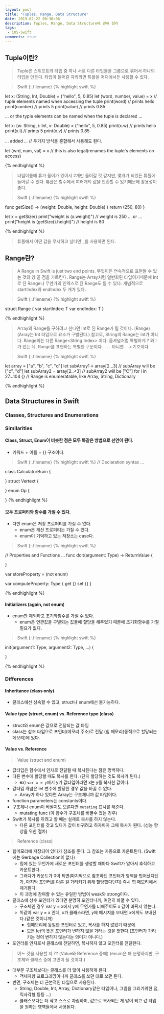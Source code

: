 ```yaml
---
layout: post
title: "Tuples, Range, Data Structure"
date: 2019-02-22 00:30:06
description: Tuples, Range, Data Structure에 관해 정리
tags: 
 - iOS-Swift
comments: true
---
```


## Tuple이란?

> Tuple은 스위프트의 타입 중 하나
> 서로 다른 타입들을 그룹으로 묶어서 하나의 타입을 만든다. 타입이 들어갈 자리라면 튜플을 어디에서든 사용할 수 있다.

>Swift
{:.filename}
{% highlight swift %}

let x: (String, Int, Double) = ("hello", 5, 0.85)
let (word, number, value) = x // tuple elements named when accessing the tuple
print(word) // prints hello
print(number) // prints 5
print(value) // prints 0.85

... or the typle elements can be named when the tuple is declared ...

let x: (w: String, i: Int, v: Double) = ("hello", 5, 0.85)
print(x.w) // prints hello
print(x.i) // prints 5
print(x.v) // prints 0.85

... added ... // 두가지 방식을 혼합해서 사용해도 된다.

let (wrd, num, val) = x // this is also legal(renames the tuple's elements on access)

{% endhighlight %}

> 타입이름에 튜가 들어가 있어서 2개만 들어갈 것 같지만, 몇개가 되었든 튜플에 들어갈 수 있다.
> 튜플은 함수에서 여러개의 값을 반환할 수 있기때문에 활용성이 좋다. 

>Swift
{:.filename}
{% highlight swift %}

func getSize() -> (weight: Double, height: Double) { return (250, 80) }

let x = getSize()
print("weight is \(x.weight)") // weight is 250
... or ...
print("height is \(getSize().height)") // height is 80

{% endhighlight %}

> 튜플에서 어떤 값을 무시하고 싶다면 `_`를 사용하면 된다.

## Range란?

> A Range in Swift is just two end points.
> 무엇이든 연속적으로 표현될 수 있는 것의 양 끝 점을 가르킨다.
> Range는 Array처럼 일반화된 타입이기때문에 Int로 된 Range나 무언가의 인덱스로 된 Range도 될 수 있다.
> 개념적으로 startIndex와 endIndex 두 개가 있다.


>Swift
{:.filename}
{% highlight swift %}

struct Range<T> {
    var startIndex: T
    var endIndex: T
}

{% endhighlight %} 

> Array의 Range를 구하려고 한다면 Int로 된 Range가 될 것이다. (Range<Int>)(Array는 Int 타입으로 요소가 구별된다.)
> 참고로, String의 Range는 Int가 아니다. 
> Range<Int>와는 다른 Range<String.Index> 이다.
> 옵셔널처럼 특별하게 ? 와 !가 있는 데, Range를 표현하는 특별한 구문이다.
> `...` 아니면 `..<` 기호이다. 

>Swift
{:.filename}
{% highlight swift %}

let array = ["a", "b", "c", "d"]
let subArray1 = array[2...3] // subArray will be ["c", "d"]
let subArray2 = array[2..<3] // subArray2 wiil be ["C"]
for i in 27...104 {} // Range is enumeratable, like Array, String, Dictionary

{% endhighlight %} 

## Data Structures in Swift

### Classes, Structures and Enumerations 

### Similarities

#### Class, Struct, Enum이 비슷한 점은 모두 똑같은 방법으로 선언이 된다.
* 키워드 + 이름 + {} 구조이다.
  
>Swift
{:.filename}
{% highlight swift %}
// Declaration syntax ...

class CalculatorBrain {

}
struct Vertext {

}
enum Op {

}
{% endhighlight %}

#### 모두 프로퍼티와 함수를 가질 수 있다.
* 다만 enum은 저장 프로퍼티를 가질 수 없다.
    * enum은 계산 프로퍼티는 가질 수 있다.
    * enum이 기억하고 있는 저장소는 case다.
>Swift
{:.filename}
{% highlight swift %}

// Properties and Functions ...
func doit(argument: Type) -> ReturnValue {

}

var storeProperty = <initial value> (not enum)

var computeProperty: Type {
    get {}
    set {}
}

{% endhighlight %}

#### Initializers (again, not enum)
* enum만 제외하고 초기화함수를 가질 수 있다.
    * enum은 연관값을 구별되는 값들에 할당을 해주었기 때문에 초기화함수를 가질 필요가 없다.


>Swift
{:.filename}
{% highlight swift %}

init(argument1: Type, argument2: Type, ...) {

}

{% endhighlight %}

### Differences

#### Inheritance (class only)
* 클래스에선 상속할 수 있고, struct나 enum에선 불가능하다. 

#### Value type (struct, enum) vs. Reference type (class)
* struct와 enum은 값으로 전달되는 값 타입
* class는 참조 타입으로 포인터(메모리 주소)로 전달 (힙 메모리(동적으로 할당되는 메모리)에 있다.

#### Value vs. Reference

> Value (struct and enum)
* 값타입은 함수에서 인자로 전달될 때 복사된다는 점은 명백하다.
* 다른 변수에 할당할 때도 복사를 한다. (단지 할당하는 것도 복사가 된다.)
    * ex) ```var x = y```에서 y가 값타입이라면 x는 y를 복사한 값이다.
* 값타입 개념은 let 변수에 할당한 경우 값을 바꿀 수 없다.
    * Array가 하나 있다면 Array는 구조체니까 값 타입이다.
* function parameters는 constants이다.
* 구조체나 enum이 바뀔지도 모른다면 `mutating` 표시를 해준다.
    * mutating func (이 함수가 구조체를 바꿀수 있는 경우)
* Swift가 복사를 하려고 할 때는 실제로 복사를 하지 않는다.
    * 다른 포인터를 갖고 있다가 값이 바뀌려고 하자마자 그때 복사가 된다. (성능 향상을 위한 절차)

> Reference (class)
* 힙메모리에 저장되어 있다가 참조를 준다. 그 참조는 자동으로 카운트된다. (Swift에는 Gerbage Collection이 없다)
    * 힙에 있는 무언가에 새로운 포인터를 생성할 때마다 Swift가 알아서 추적하고 카운트한다.
    * 그러다가 카운트가 0이 되면(마지막으로 참조하던 포인터가 영역을 벗어났다던가, 마지막 포인터를 다른 걸 가리키기 위해 할당했다던지) 즉시 힙 메모리에서 제거된다.
    * 이 과정에 참여할 수 있는 유일한 방법이 weak와 strong이다. 
* 클래스에 상수 포인터가 있다면 분명히 포인터니까, 여전히 바꿀 수 있다.
    * 구조체인 경우 var y = x에서 y에 무언가를 더해주어도 x 값이 바뀌지 않는다.
    * 똑같이 var y = x 인데, x가 클래스라면, y에 메시지를 보내면 x에게도 보내진다.(같은 것이니까)
        * 힙메모리에 동일한 포인터로 있고, 복사를 하지 않았기 때문에.
        * 모든 let의 뜻은 포인터가 변하지 않을 거라는 것을 뜻한다.(포인터가 가리키는 것이 변하지 않는다는 의미가 아니다.)
* 포인터를 인자로서 클래스에 전달하면, 복사하지 않고 포인터를 전달한다.

> 어느 것을 사용할 지 ?? (Value와 Reference 중에) (enum은 꽤 분명하지만, 구조체와 클래스 중에 고민이 될 것이다.)
* 대부분 구조체보다는 클래스를 더 많이 사용하게 된다. 
    * 객체지향 프로그래밍이니까 클래스를 쓰던 대로 쓰면 된다.
* 반면, 구조체는 더 근본적인 타입으로 사용된다.
    * String, Double, Int, Array, Dictionary같은 타입이나, 그림을 그리기위한 점, 직사각형 등등 ...)
    * 클래스보다는 더 작고 스스로 자립하며, 값으로 복사되는 게 말이 되고 값 타입을 원하는 영역들에서 사용된다.










